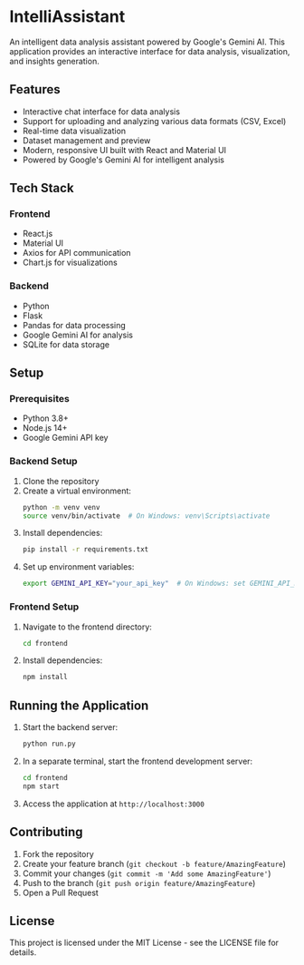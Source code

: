 # IntelliAssistant

An intelligent data analysis assistant powered by Google's Gemini AI. This application provides an interactive interface for data analysis, visualization, and insights generation.

## Features

- Interactive chat interface for data analysis
- Support for uploading and analyzing various data formats (CSV, Excel)
- Real-time data visualization
- Dataset management and preview
- Modern, responsive UI built with React and Material UI
- Powered by Google's Gemini AI for intelligent analysis

## Tech Stack

### Frontend
- React.js
- Material UI
- Axios for API communication
- Chart.js for visualizations

### Backend
- Python
- Flask
- Pandas for data processing
- Google Gemini AI for analysis
- SQLite for data storage

## Setup

### Prerequisites
- Python 3.8+
- Node.js 14+
- Google Gemini API key

### Backend Setup
1. Clone the repository
2. Create a virtual environment:
   ```bash
   python -m venv venv
   source venv/bin/activate  # On Windows: venv\Scripts\activate
   ```
3. Install dependencies:
   ```bash
   pip install -r requirements.txt
   ```
4. Set up environment variables:
   ```bash
   export GEMINI_API_KEY="your_api_key"  # On Windows: set GEMINI_API_KEY=your_api_key
   ```

### Frontend Setup
1. Navigate to the frontend directory:
   ```bash
   cd frontend
   ```
2. Install dependencies:
   ```bash
   npm install
   ```

## Running the Application

1. Start the backend server:
   ```bash
   python run.py
   ```
2. In a separate terminal, start the frontend development server:
   ```bash
   cd frontend
   npm start
   ```
3. Access the application at `http://localhost:3000`

## Contributing

1. Fork the repository
2. Create your feature branch (`git checkout -b feature/AmazingFeature`)
3. Commit your changes (`git commit -m 'Add some AmazingFeature'`)
4. Push to the branch (`git push origin feature/AmazingFeature`)
5. Open a Pull Request

## License

This project is licensed under the MIT License - see the LICENSE file for details. 